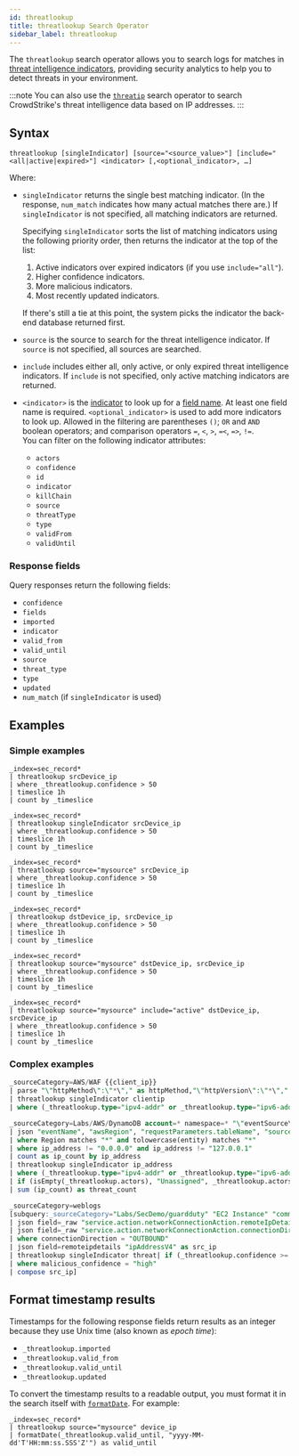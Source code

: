 ```yaml
---
id: threatlookup
title: threatlookup Search Operator
sidebar_label: threatlookup
---
```


The `threatlookup` search operator allows you to search logs for matches in [threat intelligence indicators](/docs/security/threat-intelligence/threat-intelligence-indicators/), providing security analytics to help you to detect threats in your environment.

:::note
You can also use the [`threatip`](/docs/search/search-query-language/search-operators/threatip/) search operator to search CrowdStrike's threat intelligence data based on IP addresses. 
:::

## Syntax

```
threatlookup [singleIndicator] [source="<source_value>"] [include="<all|active|expired>"] <indicator> [,<optional_indicator>, …]
```

Where:
* `singleIndicator` returns the single best matching indicator. (In the response, `num_match` indicates how many actual matches there are.) If `singleIndicator` is not specified, all matching indicators are returned. 

   Specifying `singleIndicator` sorts the list of matching indicators using the following priority order, then returns the indicator at the top of the list:
     1. Active indicators over expired indicators (if you use `include="all"`).
     1. Higher confidence indicators.
     1. More malicious indicators.
     1. Most recently updated indicators.

   If there's still a tie at this point, the system picks the indicator the back-end database returned first.

* `source` is the source to search for the threat intelligence indicator. If `source` is not specified, all sources are searched.
* `include` includes either all, only active, or only expired threat intelligence indicators. If `include` is not specified, only active matching indicators are returned.
* `<indicator>` is the [indicator](/docs/security/threat-intelligence/upload-formats/#normalized-json-format) to look up for a [field name](https://github.com/SumoLogic/cloud-siem-content-catalog/blob/master/schema/full_schema.md). At least one field name is required. `<optional_indicator>` is used to add more indicators to look up. Allowed in the filtering are parentheses `()`; `OR` and `AND` boolean operators; and comparison operators `=`, `<`, `>`, `=<`, `=>`, `!=`. <br/>You can filter on the following indicator attributes:
   * `actors`
   * `confidence`
   * `id`
   * `indicator`
   * `killChain`
   * `source`
   * `threatType`
   * `type`
   * `validFrom`
   * `validUntil`

### Response fields

Query responses return the following fields:
* `confidence`
* `fields`
* `imported`
* `indicator`
* `valid_from`
* `valid_until`
* `source`
* `threat_type`
* `type`
* `updated`
* `num_match` (if `singleIndicator` is used)

## Examples

### Simple examples
 
```
_index=sec_record*
| threatlookup srcDevice_ip
| where _threatlookup.confidence > 50
| timeslice 1h
| count by _timeslice
```
```
_index=sec_record*
| threatlookup singleIndicator srcDevice_ip
| where _threatlookup.confidence > 50
| timeslice 1h
| count by _timeslice
```
```
_index=sec_record*
| threatlookup source="mysource" srcDevice_ip
| where _threatlookup.confidence > 50
| timeslice 1h
| count by _timeslice
```
```
_index=sec_record*
| threatlookup dstDevice_ip, srcDevice_ip
| where _threatlookup.confidence > 50
| timeslice 1h
| count by _timeslice
```
```
_index=sec_record*
| threatlookup source="mysource" dstDevice_ip, srcDevice_ip
| where _threatlookup.confidence > 50
| timeslice 1h
| count by _timeslice
```
```
_index=sec_record*
| threatlookup source="mysource" include="active" dstDevice_ip, srcDevice_ip
| where _threatlookup.confidence > 50
| timeslice 1h
| count by _timeslice
```

### Complex examples

```sql title="Client IP threat info"
_sourceCategory=AWS/WAF {{client_ip}}
| parse "\"httpMethod\":\"*\"," as httpMethod,"\"httpVersion\":\"*\"," as httpVersion,"\"uri\":\"*\"," as uri, "{\"clientIp\":\"*\",\"country\":\"*\"" as clientIp,country, "\"action\":\"*\"" as action, "\"matchingNonTerminatingRules\":[*]" as matchingNonTerminatingRules, "\"rateBasedRuleList\":[*]" as rateBasedRuleList, "\"ruleGroupList\":[*]" as ruleGroupList, "\"httpSourceId\":\"*\"" as httpSourceId, "\"httpSourceName\":\"*\"" as httpSourceName, "\"terminatingRuleType\":\"*\"" as terminatingRuleType, "\"terminatingRuleId\":\"*\"" as terminatingRuleId, "\"webaclId\":\"*\"" as webaclId nodrop
| threatlookup singleIndicator clientip
| where (_threatlookup.type="ipv4-addr" or _threatlookup.type="ipv6-addr") and !isNull(_threatlookup.confidence)
```

```sql title="All IP threat count"
_sourceCategory=Labs/AWS/DynamoDB account=* namespace=* "\"eventSource\":\"dynamodb.amazonaws.com\""
| json "eventName", "awsRegion", "requestParameters.tableName", "sourceIPAddress", "userIdentity.userName" as event_name, Region, entity, ip_address, user
| where Region matches "*" and tolowercase(entity) matches "*"
| where ip_address != "0.0.0.0" and ip_address != "127.0.0.1"
| count as ip_count by ip_address
| threatlookup singleIndicator ip_address
| where (_threatlookup.type="ipv4-addr" or _threatlookup.type="ipv6-addr") and !isNull(_threatlookup.confidence)
| if (isEmpty(_threatlookup.actors), "Unassigned", _threatlookup.actors) as Actor
| sum (ip_count) as threat_count
```

```sql title="Use threatlookup in a subquery"
_sourceCategory=weblogs
[subquery:_sourceCategory="Labs/SecDemo/guardduty" "EC2 Instance" "communicating on an unusual server port 22"
| json field=_raw "service.action.networkConnectionAction.remoteIpDetails" as remoteIpDetails
| json field=_raw "service.action.networkConnectionAction.connectionDirection" as connectionDirection
| where connectionDirection = "OUTBOUND"
| json field=remoteipdetails "ipAddressV4" as src_ip
| threatlookup singleIndicator threat| if (_threatlookup.confidence >= 85, "high", if (_threatlookup.confidence >= 50, "medium", if (_threatlookup.confidence >= 15, "low", if (_threatlookup.confidence >= 0, "unverified", "Unknown")))) as malicious_confidence
| where malicious_confidence = "high"
| compose src_ip]
```

<!-- Add this after sumo://threat/cs is replaced by threatlookup":

### Threatlookup queries in dashboards

The `threatlookup` search operator is used for queries in some dashboards, including dashboards in the [Threat Intel Quick Analysis app](/docs/integrations/security-threat-detection/threat-intel-quick-analysis/). These queries provide great examples of how to use the operator.

To see `threatlookup` used in a query:
1. Open the Threat Intel Quick Analysis app.
1. Navigate to a dashboard, such as **Overview**.
1. Click the three-dot kebab in the upper-right corner of the dashboard panel.
1. Select **Open in Log Search**. 
1. Look for `threatlookup` used in the query. 

For example, here is the query used for the **Threat Count** panel in the **Threat Intel Quick Analysis - IP** dashboard:

```
_sourceCategory=<source-category-name> 
| parse regex "(?<ip_address>\b\d{1,3}\.\d{1,3}\.\d{1,3}\.\d{1,3})" 
| where ip_address != "0.0.0.0" and ip_address != "127.0.0.1"
| count as ip_count by ip_address

| threatlookup singleIndicator ip_address

// normalize confidence level to a string 
| if (_threatlookup.confidence >= 85, "high", if (_threatlookup.confidence >= 50, "medium", if (_threatlookup.confidence >= 15, "low", if (_threatlookup.confidence >= 0, "unverified", "unknown")))) as threat_confidence

// filter for threat confidence
| where  threat_confidence matches "*"

//rename to match threat_<foo> convention
| %"_threatlookup.actors" as threat_actors
| %"_threatlookup.type" as type
| %"_threatlookup.threat_type" as threat_type

//convert threat valid from to human readable time
| toLong(%"_threatlookup.valid_from" * 1000) as %"_threatlookup.valid_from"
| formatDate(%"_threatlookup.valid_from", "MM-dd-yyyy") as threat_valid_from

| where type matches "ipv4-addr*" and !isNull(threat_confidence)

| if (isEmpty(threat_actors), "Unassigned", threat_actors) as threat_actors

|sum (ip_count) as threat_count
```
-->

## Format timestamp results

Timestamps for the following response fields return results as an integer because they use Unix time (also known as *epoch time*):
* `_threatlookup.imported`
* `_threatlookup.valid_from`
* `_threatlookup.valid_until`
* `_threatlookup.updated`
 
To convert the timestamp results to a readable output, you must format it in the search itself with [`formatDate`](/docs/search/search-query-language/search-operators/formatdate). For example:

```
_index=sec_record*
| threatlookup source="mysource" device_ip
| formatDate(_threatlookup.valid_until, "yyyy-MM-dd'T'HH:mm:ss.SSS'Z'") as valid_until
```

<!-- For threat intel. Add this back once we have support for the cat search operator:

## Run threatlookup with the cat search operator

You can run the `threatlookup` search operator with the [`cat` search operator](/docs/search/search-query-language/search-operators/cat/) by using the `sumo://threat-intel` path. This lets you search the entire store of threat intelligence indicators, or just a portion. For example:
```
cat sumo://threat-intel  | where _threatlookup.indicator = "192.0.2.0"
```
```
cat sumo://threat-intel  | where _threatlookup.source = "TAXII2Source" and _threatlookup.indicator = "192.0.2.0"
```

In the `cat` output, timestamp fields (like `valid_until`) will appear as integers. You can use the `formatDate()` function to convert them back to timestamps. For example:

```
cat sumo://threat-intel | formatDate(toLong(_threatlookup.valid_until), "yyyy-MM-dd'T'HH:mm:ss.SSS'Z'", "UTC") as valid_until
```

:::note
You cannot use the cat search operator with the `_sumo_global_feed_cs` source.
:::
-->